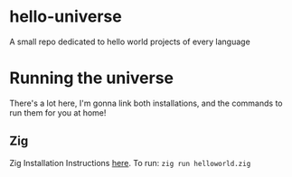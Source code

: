 # hello-universe
A small repo dedicated to hello world projects of every language

# Running the universe
There's a lot here, I'm gonna link both installations, and the commands to run them for you at home!

## Zig
Zig Installation Instructions [here](https://ziglang.org/learn/getting-started/).
To run:
`zig run helloworld.zig`